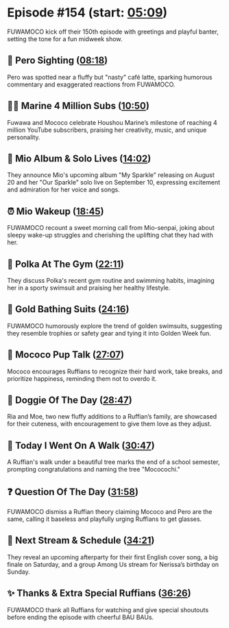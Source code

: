 # Episode #154 (start: [05:09](https://youtu.be/mUbbdKNGz9g?t=05m09s))

FUWAMOCO kick off their 150th episode with greetings and playful banter, setting the tone for a fun midweek show.

## 👀 Pero Sighting ([08:18](https://youtu.be/mUbbdKNGz9g?t=08m18s))

Pero was spotted near a fluffy but "nasty" café latte, sparking humorous commentary and exaggerated reactions from FUWAMOCO.

## 🏴‍☠️ Marine 4 Million Subs ([10:50](https://youtu.be/mUbbdKNGz9g?t=10m50s))

Fuwawa and Mococo celebrate Houshou Marine’s milestone of reaching 4 million YouTube subscribers, praising her creativity, music, and unique personality.

## 🌲 Mio Album & Solo Lives ([14:02](https://youtu.be/mUbbdKNGz9g?t=14m02s))

They announce Mio's upcoming album "My Sparkle" releasing on August 20 and her "Our Sparkle" solo live on September 10, expressing excitement and admiration for her voice and songs.

## ⏰ Mio Wakeup ([18:45](https://youtu.be/mUbbdKNGz9g?t=18m45s))

FUWAMOCO recount a sweet morning call from Mio-senpai, joking about sleepy wake-up struggles and cherishing the uplifting chat they had with her.

## 🎪 Polka At The Gym ([22:11](https://youtu.be/mUbbdKNGz9g?t=22m11s))

They discuss Polka's recent gym routine and swimming habits, imagining her in a sporty swimsuit and praising her healthy lifestyle.

## 👙 Gold Bathing Suits ([24:16](https://youtu.be/mUbbdKNGz9g?t=24m16s))

FUWAMOCO humorously explore the trend of golden swimsuits, suggesting they resemble trophies or safety gear and tying it into Golden Week fun.

## 📣 Mococo Pup Talk ([27:07](https://youtu.be/mUbbdKNGz9g?t=27m07s))

Mococo encourages Ruffians to recognize their hard work, take breaks, and prioritize happiness, reminding them not to overdo it.

## 🐶 Doggie Of The Day ([28:47](https://youtu.be/mUbbdKNGz9g?t=28m47s))

Ria and Moe, two new fluffy additions to a Ruffian’s family, are showcased for their cuteness, with encouragement to give them love as they adjust.

## 🚶 Today I Went On A Walk ([30:47](https://youtu.be/mUbbdKNGz9g?t=30m47s))

A Ruffian's walk under a beautiful tree marks the end of a school semester, prompting congratulations and naming the tree "Mococochi."

## ❓ Question Of The Day ([31:58](https://youtu.be/mUbbdKNGz9g?t=31m58s))

FUWAMOCO dismiss a Ruffian theory claiming Mococo and Pero are the same, calling it baseless and playfully urging Ruffians to get glasses.

## 📅 Next Stream & Schedule ([34:21](https://youtu.be/mUbbdKNGz9g?t=34m21s))

They reveal an upcoming afterparty for their first English cover song, a big finale on Saturday, and a group Among Us stream for Nerissa’s birthday on Sunday.

## ✨ Thanks & Extra Special Ruffians ([36:26](https://youtu.be/mUbbdKNGz9g?t=36m26s))

FUWAMOCO thank all Ruffians for watching and give special shoutouts before ending the episode with cheerful BAU BAUs.
